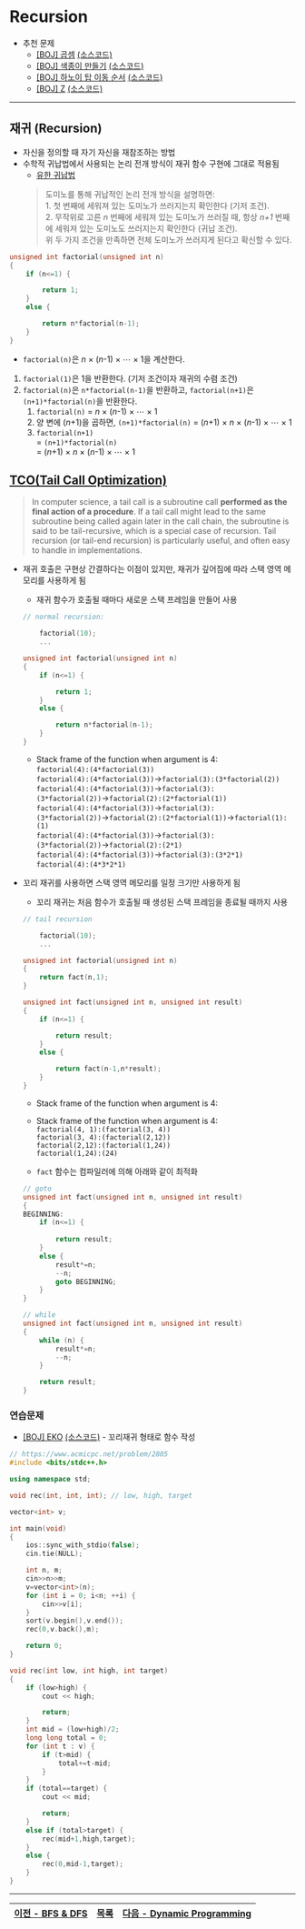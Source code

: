 # Recursion
* 추천 문제
    * [[BOJ] 곱셈](https://www.acmicpc.net/problem/1629) [(소스코드)](./src/mul.cpp)
    * [[BOJ] 색종이 만들기](https://www.acmicpc.net/problem/2630) [(소스코드)](./src/colored_paper.cpp)
    * [[BOJ] 하노이 탑 이동 순서](https://www.acmicpc.net/problem/11729) [(소스코드)](./src/hanoi.cpp)
    * [[BOJ] Z](https://www.acmicpc.net/problem/1074) [(소스코드)](./src/z.cpp)
---

## 재귀 (Recursion)
* 자신을 정의할 때 자기 자신을 재참조하는 방법
* 수학적 귀납법에서 사용되는 논리 전개 방식이 재귀 함수 구현에 그대로 적용됨
    * [유한 귀납법](https://namu.wiki/w/%EC%88%98%ED%95%99%EC%A0%81%20%EA%B7%80%EB%82%A9%EB%B2%95#s-1.1)
    > 도미노를 통해 귀납적인 논리 전개 방식을 설명하면:<br>
      1. 첫 번째에 세워져 있는 도미노가 쓰러지는지 확인한다 (기저 조건).<br>
      2. 무작위로 고른 <i>n</i> 번째에 세워져 있는 도미노가 쓰러질 때, 항상 <i>n+1</i> 번째에 세워져 있는 도미노도 쓰러지는지 확인한다 (귀납 조건). <br>
      위 두 가지 조건을 만족하면 전체 도미노가 쓰러지게 된다고 확신할 수 있다. 
```c++
unsigned int factorial(unsigned int n)
{
    if (n<=1) {

        return 1;
    }
    else {

        return n*factorial(n-1);
    }
}
```
* `factorial(n)`은 <i>n</i> × (<i>n</i>-1) × ⋯ × 1을 계산한다. 
1. `factorial(1)`은 1을 반환한다. (기저 조건이자 재귀의 수렴 조건)
2. `factorial(n)`은 `n*factorial(n-1)`을 반환하고, `factorial(n+1)`은 `(n+1)*factorial(n)`을 반환한다. 
    1. `factorial(n)` = <i>n</i> × (<i>n</i>-1) × ⋯ × 1
    2. 양 변에 (<i>n</i>+1)을 곱하면, `(n+1)*factorial(n)` = (<i>n</i>+1) × <i>n</i> × (<i>n</i>-1) × ⋯ × 1
    3. `factorial(n+1)`<br>
    = `(n+1)*factorial(n)`<br>
    = (<i>n</i>+1) × <i>n</i> × (<i>n</i>-1) × ⋯ × 1



## [TCO(Tail Call Optimization)](https://stackoverflow.com/q/310974/783743)
> In computer science, a tail call is a subroutine call <b>performed as the final action of a procedure</b>. If a tail call might lead to the same subroutine being called again later in the call chain, the subroutine is said to be tail-recursive, which is a special case of recursion. Tail recursion (or tail-end recursion) is particularly useful, and often easy to handle in implementations.

* 재귀 호출은 구현상 간결하다는 이점이 있지만, 재귀가 깊어짐에 따라 스택 영역 메모리를 사용하게 됨
    * 재귀 함수가 호출될 때마다 새로운 스택 프레임을 만들어 사용
    ```c++
    // normal recursion:

        factorial(10);
        ...

    unsigned int factorial(unsigned int n)
    {
        if (n<=1) {

            return 1;
        }
        else {

            return n*factorial(n-1);
        }
    }
    ```
    * Stack frame of the function when argument is 4:<br>
    `factorial(4):(4*factorial(3))`<br>
    `factorial(4):(4*factorial(3))`→`factorial(3):(3*factorial(2))`<br>
    `factorial(4):(4*factorial(3))`→`factorial(3):(3*factorial(2))`→`factorial(2):(2*factorial(1))`<br>
    `factorial(4):(4*factorial(3))`→`factorial(3):(3*factorial(2))`→`factorial(2):(2*factorial(1))`→`factorial(1):(1)`<br>
    `factorial(4):(4*factorial(3))`→`factorial(3):(3*factorial(2))`→`factorial(2):(2*1)`<br>
    `factorial(4):(4*factorial(3))`→`factorial(3):(3*2*1)`<br>
    `factorial(4):(4*3*2*1)`<br>

* 꼬리 재귀를 사용하면 스택 영역 메모리를 일정 크기만 사용하게 됨
    * 꼬리 재귀는 처음 함수가 호출될 때 생성된 스택 프레임을 종료될 때까지 사용
    ```c++
    // tail recursion

        factorial(10);
        ...

    unsigned int factorial(unsigned int n)
    {
        return fact(n,1);
    }
    
    unsigned int fact(unsigned int n, unsigned int result)
    {
        if (n<=1) {

            return result;
        }
        else {

            return fact(n-1,n*result);
        }
    }
    ```
    * Stack frame of the function when argument is 4:<br>
    * Stack frame of the function when argument is 4:<br>
    `factorial(4, 1):(factorial(3, 4))`<br>
    `factorial(3, 4):(factorial(2,12))`<br>
    `factorial(2,12):(factorial(1,24))`<br>
    `factorial(1,24):(24)`<br>

    * `fact` 함수는 컴파일러에 의해 아래와 같이 최적화
    ```c++
    // goto
    unsigned int fact(unsigned int n, unsigned int result)
    {
    BEGINNING:
        if (n<=1) {
            
            return result;
        }
        else {
            result*=n;
            --n;
            goto BEGINNING;
        }
    }
    ```
    ```c++
    // while
    unsigned int fact(unsigned int n, unsigned int result)
    {
        while (n) {
            result*=n;
            --n;
        }

        return result;
    }
    ```

### 연습문제
* [[BOJ] EKO](https://www.acmicpc.net/problem/2805) [(소스코드)](./src/eko.cpp) - 꼬리재귀 형태로 함수 작성 
```c++
// https://www.acmicpc.net/problem/2805
#include <bits/stdc++.h>

using namespace std;

void rec(int, int, int); // low, high, target

vector<int> v;

int main(void)
{
    ios::sync_with_stdio(false);
    cin.tie(NULL);

    int n, m;
    cin>>n>>m;
    v=vector<int>(n);
    for (int i = 0; i<n; ++i) {
        cin>>v[i];
    }
    sort(v.begin(),v.end());
    rec(0,v.back(),m);

    return 0;
}

void rec(int low, int high, int target)
{
    if (low>high) {
        cout << high;

        return;
    }
    int mid = (low+high)/2;
    long long total = 0;
    for (int t : v) {
        if (t>mid) {
            total+=t-mid;
        }
    }
    if (total==target) {
        cout << mid;

        return;
    }
    else if (total>target) {
        rec(mid+1,high,target);
    }
    else {
        rec(0,mid-1,target);
    }
}
```

---
|[이전 - BFS & DFS](/bfs_dfs/)|[목록](https://github.com/RyanJeong/CP#index)|[다음 - Dynamic Programming](/dp/)|
|-|-|-|